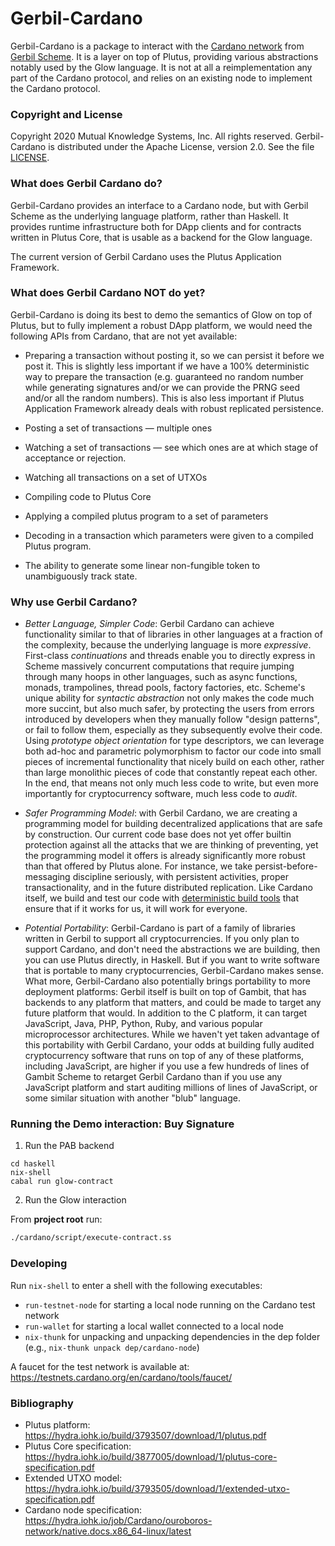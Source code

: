 # Gerbil-Cardano

Gerbil-Cardano is a package to interact
with the [Cardano network](https://cardano.org/)
from [Gerbil Scheme](https://cons.io).
It is a layer on top of Plutus, providing various abstractions notably used by the Glow language.
It is not at all a reimplementation any part of the Cardano protocol,
and relies on an existing node to implement the Cardano protocol.

### Copyright and License

Copyright 2020 Mutual Knowledge Systems, Inc. All rights reserved.
Gerbil-Cardano is distributed under the Apache License, version 2.0. See the file [LICENSE](LICENSE).

### What does Gerbil Cardano do?

Gerbil-Cardano provides an interface to a Cardano node, but
with Gerbil Scheme as the underlying language platform, rather than Haskell.
It provides runtime infrastructure both for DApp clients and for contracts written in Plutus Core,
that is usable as a backend for the Glow language.

The current version of Gerbil Cardano uses the Plutus Application Framework.


### What does Gerbil Cardano NOT do yet?

Gerbil-Cardano is doing its best to demo the semantics of Glow on top of Plutus,
but to fully implement a robust DApp platform, we would need the following APIs from Cardano,
that are not yet available:

  - Preparing a transaction without posting it, so we can persist it
    before we post it. This is slightly less important if we have a 100%
    deterministic way to prepare the transaction (e.g. guaranteed no
    random number while generating signatures and/or we can provide the
    PRNG seed and/or all the random numbers). This is also less important
    if Plutus Application Framework already deals with robust replicated persistence.

  - Posting a set of transactions — multiple ones

  - Watching a set of transactions — see which ones are at which stage
    of acceptance or rejection.

  - Watching all transactions on a set of UTXOs

  - Compiling code to Plutus Core

  - Applying a compiled plutus program to a set of parameters

  - Decoding in a transaction which parameters were given to a compiled
    Plutus program.

  - The ability to generate some linear non-fungible token to
    unambiguously track state.


### Why use Gerbil Cardano?

* *Better Language, Simpler Code*: Gerbil Cardano can achieve functionality similar
  to that of libraries in other languages at a fraction of the complexity,
  because the underlying language is more *expressive*.
  First-class *continuations* and threads enable you to directly express in Scheme
  massively concurrent computations that require jumping through many hoops in other languages,
  such as async functions, monads, trampolines, thread pools, factory factories, etc.
  Scheme's unique ability for *syntactic abstraction* not only makes the code much more succint,
  but also much safer, by protecting the users from errors introduced by developers when they manually
  follow "design patterns", or fail to follow them, especially as they subsequently evolve their code.
  Using *prototype object orientation* for type descriptors,
  we can leverage both ad-hoc and parametric polymorphism to factor our code into
  small pieces of incremental functionality that nicely build on each other,
  rather than large monolithic pieces of code that constantly repeat each other.
  In the end, that means not only much less code to write, but
  even more importantly for cryptocurrency software, much less code to *audit*.

* *Safer Programming Model*: with Gerbil Cardano, we are creating a programming model
  for building decentralized applications that are safe by construction.
  Our current code base does not yet offer builtin protection against all the attacks
  that we are thinking of preventing, yet the programming model it offers is already
  significantly more robust than that offered by Plutus alone.
  For instance, we take persist-before-messaging discipline seriously,
  with persistent activities, proper transactionality, and in the future distributed replication.
  Like Cardano itself, we build and test our code with
  [deterministic build tools](https://www.nixos.org/nix/)
  that ensure that if it works for us, it will work for everyone.

* *Potential Portability*: Gerbil-Cardano is part of a family of libraries written in Gerbil
  to support all cryptocurrencies. If you only plan to support Cardano, and don't need the
  abstractions we are building, then you can use Plutus directly, in Haskell. But if you want
  to write software that is portable to many cryptocurrencies, Gerbil-Cardano makes sense.
  What more, Gerbil-Cardano also potentially brings portability to more deployment platforms:
  Gerbil itself is built on top of Gambit, that has backends to any platform that matters,
  and could be made to target any future platform that would.
  In addition to the C platform, it can target JavaScript, Java, PHP, Python, Ruby, and
  various popular microprocessor architectures. While we haven't yet taken advantage of
  this portability with Gerbil Cardano, your odds at building fully audited cryptocurrency software
  that runs on top of any of these platforms, including JavaScript, are higher
  if you use a few hundreds of lines of Gambit Scheme to retarget Gerbil Cardano
  than if you use any JavaScript platform and start auditing millions of lines of JavaScript,
  or some similar situation with another "blub" language.
  
### Running the Demo interaction: Buy Signature

1. Run the PAB backend

  ```
  cd haskell
  nix-shell
  cabal run glow-contract
  ```
  
2. Run the Glow interaction

  From **project root** run:
  ``` sh
  ./cardano/script/execute-contract.ss
  ```

### Developing

Run `nix-shell` to enter a shell with the following executables:
- `run-testnet-node` for starting a local node running on the Cardano test network
- `run-wallet` for starting a local wallet connected to a local node
- `nix-thunk` for unpacking and unpacking dependencies in the dep folder (e.g., `nix-thunk unpack dep/cardano-node`)

A faucet for the test network is available at: https://testnets.cardano.org/en/cardano/tools/faucet/

### Bibliography

- Plutus platform: https://hydra.iohk.io/build/3793507/download/1/plutus.pdf
- Plutus Core specification: https://hydra.iohk.io/build/3877005/download/1/plutus-core-specification.pdf
- Extended UTXO model: https://hydra.iohk.io/build/3793505/download/1/extended-utxo-specification.pdf
- Cardano node specification: https://hydra.iohk.io/job/Cardano/ouroboros-network/native.docs.x86_64-linux/latest
